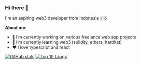 ### Hi there 👋
I'm an aspiring web3 developer from Indonesia 🇮🇩

**About me:**
- 🔭 I’m currently working on various freelance web app projects
- 🌱 I’m currently learning web3 (solidity, ethers, hardhat)
- ❤ I love typescript and react
<!--
**alessandroaw/alessandroaw** is a ✨ _special_ ✨ repository because its `README.md` (this file) appears on your GitHub profile.

Here are some ideas to get you started:

- 🔭 I’m currently working on ...
- 🌱 I’m currently learning ...
- 👯 I’m looking to collaborate on ...
- 🤔 I’m looking for help with ...
- 💬 Ask me about ...
- 📫 How to reach me: ...
- 😄 Pronouns: ...
- ⚡ Fun fact: ...
-->

[![GitHub stats](https://github-readme-stats.vercel.app/api?username=alessandroaw&count_private=true&show_icons=true)](https://github.com/anuraghazra/github-readme-stats)
[![Top 10 Langs](https://github-readme-stats.vercel.app/api/top-langs/?username=alessandroaw&count_private=true&langs_count=8&hide=vue,jupyter+notebook,css,html&layout=compact)](https://github.com/anuraghazra/github-readme-stats)
